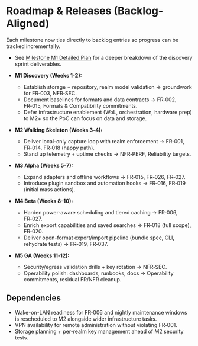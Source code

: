 # Roadmap & Releases (Backlog-Aligned)

Each milestone now ties directly to backlog entries so progress can be tracked incrementally.

- See [Milestone M1 Detailed Plan](./M1_detailed_plan.md) for a deeper breakdown of the discovery sprint deliverables.

- **M1 Discovery (Weeks 1‑2):**
  - Establish storage + repository, realm model validation → groundwork for FR‑003, NFR‑SEC.
  - Document baselines for formats and data contracts → FR‑002, FR‑015, Formats & Compatibility commitments.
  - Defer infrastructure enablement (WoL, orchestration, hardware prep) to M2+ so the PoC can focus on data and storage.
- **M2 Walking Skeleton (Weeks 3‑4):**
  - Deliver local-only capture loop with realm enforcement → FR‑001, FR‑014, FR‑018 (happy path).
  - Stand up telemetry + uptime checks → NFR‑PERF, Reliability targets.
- **M3 Alpha (Weeks 5‑7):**
  - Expand adapters and offline workflows → FR‑015, FR‑026, FR‑027.
  - Introduce plugin sandbox and automation hooks → FR‑016, FR‑019 (initial mass actions).
- **M4 Beta (Weeks 8–10):**
  - Harden power-aware scheduling and tiered caching → FR‑006, FR‑027.
  - Enrich export capabilities and saved searches → FR‑018 (full scope), FR‑020.
  - Deliver open-format export/import pipeline (bundle spec, CLI, rehydrate tests) → FR‑019, FR‑037.
- **M5 GA (Weeks 11‑12):**
  - Security/egress validation drills + key rotation → NFR‑SEC.
  - Operability polish: dashboards, runbooks, docs → Operability commitments, residual FR/NFR cleanup.

## Dependencies
- Wake-on-LAN readiness for FR‑006 and nightly maintenance windows is rescheduled to M2 alongside wider infrastructure tasks.
- VPN availability for remote administration without violating FR‑001.
- Storage planning + per-realm key management ahead of M2 security tests.
